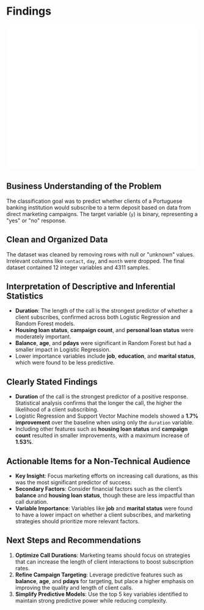 
# Findings

![Marketing Campaign Analysis](img.png)

## Business Understanding of the Problem
The classification goal was to predict whether clients of a Portuguese banking institution would subscribe to a term deposit based on data from direct marketing campaigns. The target variable (`y`) is binary, representing a "yes" or "no" response.

## Clean and Organized Data
The dataset was cleaned by removing rows with null or "unknown" values. Irrelevant columns like `contact`, `day`, and `month` were dropped. The final dataset contained 12 integer variables and 4311 samples.

## Interpretation of Descriptive and Inferential Statistics
- **Duration**: The length of the call is the strongest predictor of whether a client subscribes, confirmed across both Logistic Regression and Random Forest models.
- **Housing loan status**, **campaign count**, and **personal loan status** were moderately important.
- **Balance**, **age**, and **pdays** were significant in Random Forest but had a smaller impact in Logistic Regression.
- Lower importance variables include **job**, **education**, and **marital status**, which were found to be less predictive.

## Clearly Stated Findings
- **Duration** of the call is the strongest predictor of a positive response. Statistical analysis confirms that the longer the call, the higher the likelihood of a client subscribing.
- Logistic Regression and Support Vector Machine models showed a **1.7% improvement** over the baseline when using only the `duration` variable.
- Including other features such as **housing loan status** and **campaign count** resulted in smaller improvements, with a maximum increase of **1.53%**.

## Actionable Items for a Non-Technical Audience
- **Key Insight**: Focus marketing efforts on increasing call durations, as this was the most significant predictor of success.
- **Secondary Factors**: Consider financial factors such as the client’s **balance** and **housing loan status**, though these are less impactful than call duration.
- **Variable Importance**: Variables like **job** and **marital status** were found to have a lower impact on whether a client subscribes, and marketing strategies should prioritize more relevant factors.

## Next Steps and Recommendations
1. **Optimize Call Durations**: Marketing teams should focus on strategies that can increase the length of client interactions to boost subscription rates.
2. **Refine Campaign Targeting**: Leverage predictive features such as **balance**, **age**, and **pdays** for targeting, but place a higher emphasis on improving the quality and length of client calls.
3. **Simplify Predictive Models**: Use the top 5 key variables identified to maintain strong predictive power while reducing complexity.
